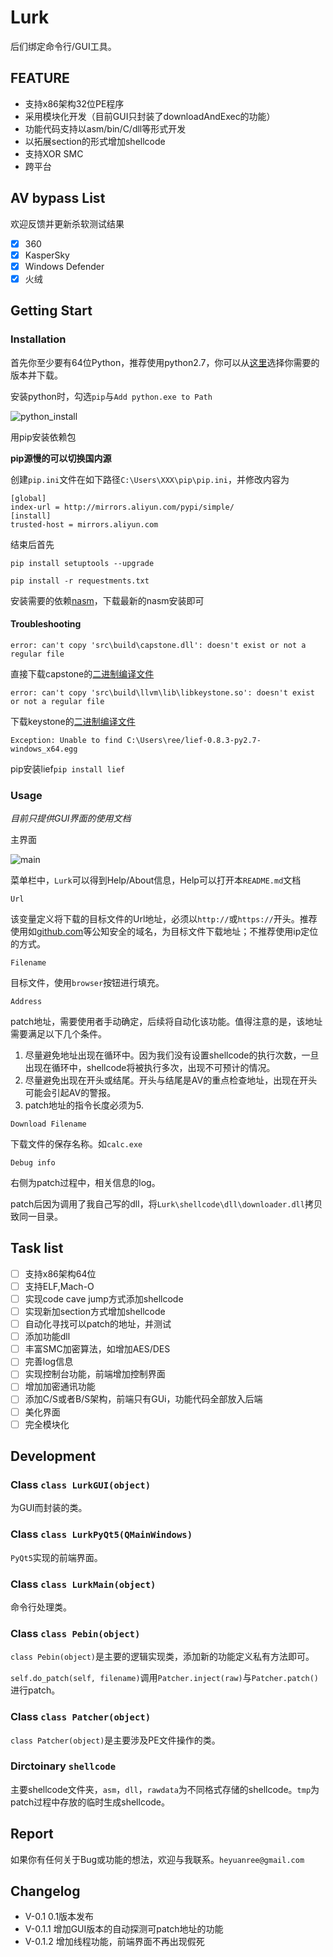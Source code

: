# Lurk

后们绑定命令行/GUI工具。

## FEATURE

- 支持x86架构32位PE程序
- 采用模块化开发（目前GUI只封装了downloadAndExec的功能）
- 功能代码支持以asm/bin/C/dll等形式开发
- 以拓展section的形式增加shellcode
- 支持XOR SMC
- 跨平台

## AV bypass List

欢迎反馈并更新杀软测试结果

- [x] 360
- [x] KasperSky
- [x] Windows Defender
- [x] 火绒

## Getting Start

### Installation

首先你至少要有64位Python，推荐使用python2.7，你可以从[这里](https://www.python.org/downloads/release/python-2714/)选择你需要的版本并下载。

安装python时，勾选`pip`与`Add python.exe to Path`

![python_install](resource/python_install.png)

用pip安装依赖包

**pip源慢的可以切换国内源**

创建`pip.ini`文件在如下路径`C:\Users\XXX\pip\pip.ini`，并修改内容为

```
[global]
index-url = http://mirrors.aliyun.com/pypi/simple/
[install]
trusted-host = mirrors.aliyun.com
```

结束后首先

`pip install setuptools --upgrade`

`pip install -r requestments.txt`

安装需要的依赖[nasm](https://www.nasm.us/pub/nasm/snapshots/latest/)，下载最新的nasm安装即可

#### Troubleshooting

`error: can't copy 'src\build\capstone.dll': doesn't exist or not a regular file`

直接下载capstone的[二进制编译文件](https://github.com/aquynh/capstone/releases/download/3.0.5-rc2/capstone-3.0.5-rc2-python-win64.msi)

`error: can't copy 'src\build\llvm\lib\libkeystone.so': doesn't exist or not a regular file`

下载keystone的[二进制编译文件](https://github.com/keystone-engine/keystone/releases/download/0.9.1/keystone-0.9.1-python-win64.msi)

`Exception: Unable to find C:\Users\ree/lief-0.8.3-py2.7-windows_x64.egg`

pip安装lief`pip install lief`

### Usage

*目前只提供GUI界面的使用文档*

主界面

![main](resource/main.png)

菜单栏中，`Lurk`可以得到Help/About信息，Help可以打开本`README.md`文档

`Url`

该变量定义将下载的目标文件的Url地址，必须以`http://`或`https://`开头。推荐使用如[github.com](github.com)等公知安全的域名，为目标文件下载地址；不推荐使用ip定位的方式。

`Filename`

目标文件，使用`browser`按钮进行填充。

`Address`

patch地址，需要使用者手动确定，后续将自动化该功能。值得注意的是，该地址需要满足以下几个条件。

1. 尽量避免地址出现在循环中。因为我们没有设置shellcode的执行次数，一旦出现在循环中，shellcode将被执行多次，出现不可预计的情况。
2. 尽量避免出现在开头或结尾。开头与结尾是AV的重点检查地址，出现在开头可能会引起AV的警报。
3. patch地址的指令长度必须为5.

`Download Filename`

下载文件的保存名称。如`calc.exe`

`Debug info`

右侧为patch过程中，相关信息的log。

patch后因为调用了我自己写的dll，将`Lurk\shellcode\dll\downloader.dll`拷贝致同一目录。

## Task list

- [ ] 支持x86架构64位
- [ ] 支持ELF,Mach-O
- [ ] 实现code cave jump方式添加shellcode
- [ ] 实现新加section方式增加shellcode
- [ ] 自动化寻找可以patch的地址，并测试
- [ ] 添加功能dll
- [ ] 丰富SMC加密算法，如增加AES/DES
- [ ] 完善log信息
- [ ] 实现控制台功能，前端增加控制界面
- [ ] 增加加密通讯功能
- [ ] 添加C/S或者B/S架构，前端只有GUi，功能代码全部放入后端
- [ ] 美化界面
- [ ] 完全模块化

## Development

### Class `class LurkGUI(object)`

为GUI而封装的类。

### Class `class LurkPyQt5(QMainWindows)`

`PyQt5`实现的前端界面。

### Class `class LurkMain(object)`

命令行处理类。

### Class `class Pebin(object)`

`class Pebin(object)`是主要的逻辑实现类，添加新的功能定义私有方法即可。

`self.do_patch(self, filename)`调用`Patcher.inject(raw)`与`Patcher.patch()`进行patch。

### Class `class Patcher(object)`

`class Patcher(object)`是主要涉及PE文件操作的类。

### Dirctoinary `shellcode`

主要shellcode文件夹，`asm`，`dll`，`rawdata`为不同格式存储的shellcode。`tmp`为patch过程中存放的临时生成shellcode。

## Report

如果你有任何关于Bug或功能的想法，欢迎与我联系。`heyuanree@gmail.com`

## Changelog

- V-0.1 0.1版本发布
- V-0.1.1 增加GUI版本的自动探测可patch地址的功能
- V-0.1.2 增加线程功能，前端界面不再出现假死